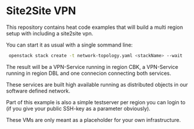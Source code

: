 # Site2Site VPN

This repository contains heat code examples that will build a multi region setup with including a site2site vpn.

You can start it as usual with a single sommand line:

```bash
 openstack stack create -t network-topology.yaml <stackName> --wait
```

The result will be a VPN-Service running in region CBK, a VPN-Service running in region DBL and one connecion connecting both services.

These services are built high available running as distributed objects in our software defined network.

Part of this example is also a simple testserver per region you can login to (if you give your public SSH-key as a parameter obviously).

These VMs are only meant as a placeholder for your own infrastructure.
